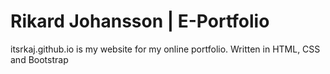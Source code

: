# Rikard Johansson | E-Portfolio
itsrkaj.github.io is my website for my online portfolio.
Written in HTML, CSS and Bootstrap

